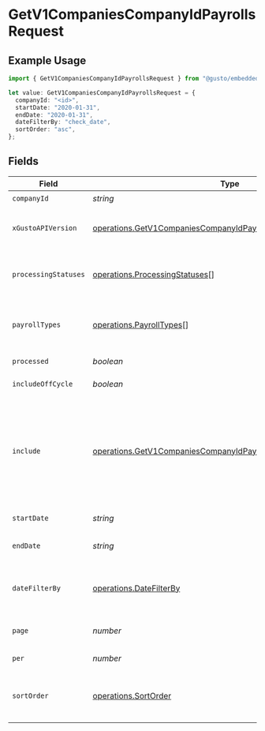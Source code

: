 # GetV1CompaniesCompanyIdPayrollsRequest

## Example Usage

```typescript
import { GetV1CompaniesCompanyIdPayrollsRequest } from "@gusto/embedded-api/models/operations/getv1companiescompanyidpayrolls.js";

let value: GetV1CompaniesCompanyIdPayrollsRequest = {
  companyId: "<id>",
  startDate: "2020-01-31",
  endDate: "2020-01-31",
  dateFilterBy: "check_date",
  sortOrder: "asc",
};
```

## Fields

| Field                                                                                                                                                                                                                                                                                                                                                                                                                                          | Type                                                                                                                                                                                                                                                                                                                                                                                                                                           | Required                                                                                                                                                                                                                                                                                                                                                                                                                                       | Description                                                                                                                                                                                                                                                                                                                                                                                                                                    | Example                                                                                                                                                                                                                                                                                                                                                                                                                                        |
| ---------------------------------------------------------------------------------------------------------------------------------------------------------------------------------------------------------------------------------------------------------------------------------------------------------------------------------------------------------------------------------------------------------------------------------------------- | ---------------------------------------------------------------------------------------------------------------------------------------------------------------------------------------------------------------------------------------------------------------------------------------------------------------------------------------------------------------------------------------------------------------------------------------------- | ---------------------------------------------------------------------------------------------------------------------------------------------------------------------------------------------------------------------------------------------------------------------------------------------------------------------------------------------------------------------------------------------------------------------------------------------- | ---------------------------------------------------------------------------------------------------------------------------------------------------------------------------------------------------------------------------------------------------------------------------------------------------------------------------------------------------------------------------------------------------------------------------------------------- | ---------------------------------------------------------------------------------------------------------------------------------------------------------------------------------------------------------------------------------------------------------------------------------------------------------------------------------------------------------------------------------------------------------------------------------------------- |
| `companyId`                                                                                                                                                                                                                                                                                                                                                                                                                                    | *string*                                                                                                                                                                                                                                                                                                                                                                                                                                       | :heavy_check_mark:                                                                                                                                                                                                                                                                                                                                                                                                                             | The UUID of the company                                                                                                                                                                                                                                                                                                                                                                                                                        |                                                                                                                                                                                                                                                                                                                                                                                                                                                |
| `xGustoAPIVersion`                                                                                                                                                                                                                                                                                                                                                                                                                             | [operations.GetV1CompaniesCompanyIdPayrollsHeaderXGustoAPIVersion](../../models/operations/getv1companiescompanyidpayrollsheaderxgustoapiversion.md)                                                                                                                                                                                                                                                                                           | :heavy_minus_sign:                                                                                                                                                                                                                                                                                                                                                                                                                             | Determines the date-based API version associated with your API call. If none is provided, your application's [minimum API version](https://docs.gusto.com/embedded-payroll/docs/api-versioning#minimum-api-version) is used.                                                                                                                                                                                                                   |                                                                                                                                                                                                                                                                                                                                                                                                                                                |
| `processingStatuses`                                                                                                                                                                                                                                                                                                                                                                                                                           | [operations.ProcessingStatuses](../../models/operations/processingstatuses.md)[]                                                                                                                                                                                                                                                                                                                                                               | :heavy_minus_sign:                                                                                                                                                                                                                                                                                                                                                                                                                             | Whether to include processed and/or unprocessed payrolls in the response, defaults to processed, for multiple attributes comma separate the values, i.e. `?processing_statuses=processed,unprocessed`                                                                                                                                                                                                                                          |                                                                                                                                                                                                                                                                                                                                                                                                                                                |
| `payrollTypes`                                                                                                                                                                                                                                                                                                                                                                                                                                 | [operations.PayrollTypes](../../models/operations/payrolltypes.md)[]                                                                                                                                                                                                                                                                                                                                                                           | :heavy_minus_sign:                                                                                                                                                                                                                                                                                                                                                                                                                             | Whether to include regular and/or off_cycle payrolls in the response, defaults to regular, for multiple attributes comma separate the values, i.e. `?payroll_types=regular,off_cycle`                                                                                                                                                                                                                                                          |                                                                                                                                                                                                                                                                                                                                                                                                                                                |
| `processed`                                                                                                                                                                                                                                                                                                                                                                                                                                    | *boolean*                                                                                                                                                                                                                                                                                                                                                                                                                                      | :heavy_minus_sign:                                                                                                                                                                                                                                                                                                                                                                                                                             | Whether to return processed or unprocessed payrolls                                                                                                                                                                                                                                                                                                                                                                                            |                                                                                                                                                                                                                                                                                                                                                                                                                                                |
| `includeOffCycle`                                                                                                                                                                                                                                                                                                                                                                                                                              | *boolean*                                                                                                                                                                                                                                                                                                                                                                                                                                      | :heavy_minus_sign:                                                                                                                                                                                                                                                                                                                                                                                                                             | Whether to include off cycle payrolls in the response                                                                                                                                                                                                                                                                                                                                                                                          |                                                                                                                                                                                                                                                                                                                                                                                                                                                |
| `include`                                                                                                                                                                                                                                                                                                                                                                                                                                      | [operations.GetV1CompaniesCompanyIdPayrollsQueryParamInclude](../../models/operations/getv1companiescompanyidpayrollsqueryparaminclude.md)[]                                                                                                                                                                                                                                                                                                   | :heavy_minus_sign:                                                                                                                                                                                                                                                                                                                                                                                                                             | Include the requested attribute in the response. The risk_blockers option will include submission_blockers and credit_blockers if applicable. The reversals option will include reversal payroll UUIDs if applicable. In v2023-04-01 totals are no longer included by default. For multiple attributes comma separate the values, i.e. `?include=totals,payroll_status_meta`. Results are paginated, with a maximum page size of 100 payrolls. |                                                                                                                                                                                                                                                                                                                                                                                                                                                |
| `startDate`                                                                                                                                                                                                                                                                                                                                                                                                                                    | *string*                                                                                                                                                                                                                                                                                                                                                                                                                                       | :heavy_minus_sign:                                                                                                                                                                                                                                                                                                                                                                                                                             | Return payrolls whose pay period is after the start date                                                                                                                                                                                                                                                                                                                                                                                       | 2020-01-31                                                                                                                                                                                                                                                                                                                                                                                                                                     |
| `endDate`                                                                                                                                                                                                                                                                                                                                                                                                                                      | *string*                                                                                                                                                                                                                                                                                                                                                                                                                                       | :heavy_minus_sign:                                                                                                                                                                                                                                                                                                                                                                                                                             | Return payrolls whose pay period is before the end date. If left empty, defaults to today's date.                                                                                                                                                                                                                                                                                                                                              | 2020-01-31                                                                                                                                                                                                                                                                                                                                                                                                                                     |
| `dateFilterBy`                                                                                                                                                                                                                                                                                                                                                                                                                                 | [operations.DateFilterBy](../../models/operations/datefilterby.md)                                                                                                                                                                                                                                                                                                                                                                             | :heavy_minus_sign:                                                                                                                                                                                                                                                                                                                                                                                                                             | Specifies which date field to use when filtering payrolls with start_date and end_date. This field applies only to regular processed payrolls and defaults to pay period if not provided.                                                                                                                                                                                                                                                      | check_date                                                                                                                                                                                                                                                                                                                                                                                                                                     |
| `page`                                                                                                                                                                                                                                                                                                                                                                                                                                         | *number*                                                                                                                                                                                                                                                                                                                                                                                                                                       | :heavy_minus_sign:                                                                                                                                                                                                                                                                                                                                                                                                                             | The page that is requested. When unspecified, will load all objects unless endpoint forces pagination.                                                                                                                                                                                                                                                                                                                                         |                                                                                                                                                                                                                                                                                                                                                                                                                                                |
| `per`                                                                                                                                                                                                                                                                                                                                                                                                                                          | *number*                                                                                                                                                                                                                                                                                                                                                                                                                                       | :heavy_minus_sign:                                                                                                                                                                                                                                                                                                                                                                                                                             | Number of objects per page. For majority of endpoints will default to 25                                                                                                                                                                                                                                                                                                                                                                       |                                                                                                                                                                                                                                                                                                                                                                                                                                                |
| `sortOrder`                                                                                                                                                                                                                                                                                                                                                                                                                                    | [operations.SortOrder](../../models/operations/sortorder.md)                                                                                                                                                                                                                                                                                                                                                                                   | :heavy_minus_sign:                                                                                                                                                                                                                                                                                                                                                                                                                             | A string indicating whether to sort resulting events in ascending (asc) or descending (desc) chronological order. Events are sorted by their `timestamp`. Defaults to asc if left empty.                                                                                                                                                                                                                                                       | asc                                                                                                                                                                                                                                                                                                                                                                                                                                            |